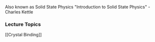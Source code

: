 Also known as Solid State Physics
"Introduction to Solid State Physics" - Charles Kettle

### Lecture Topics

[[Crystal Binding]]